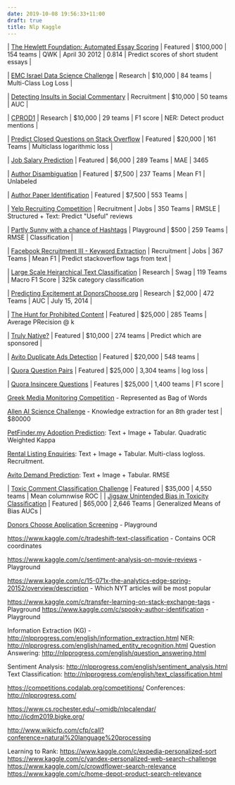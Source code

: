 ```yaml
---
date: 2019-10-08 19:56:33+11:00
draft: true
title: Nlp Kaggle
---
```


| [The Hewlett Foundation: Automated Essay Scoring](https://www.kaggle.com/c/asap-aes) | Featured | \$100,000  | 154 teams | QWK | April 30 2012 | 0.814 | Predict scores of short student essays |

| [EMC Israel Data Science Challenge](https://www.kaggle.com/c/emc-data-science) | Research | \$10,000 | 84 teams | Multi-Class Log Loss |

| [Detecting Insults in Social Commentary](https://www.kaggle.com/c/detecting-insults-in-social-commentary) | Recruitment | \$10,000 | 50 teams | AUC |


| [CPROD1](https://www.kaggle.com/c/cprod1/) | Research | \$10,000 | 29 teams | F1 score | NER: Detect product mentions |

| [Predict Closed Questions on Stack Overflow](https://www.kaggle.com/c/predict-closed-questions-on-stack-overflow) | Featured | \$20,000 | 161 Teams | Multiclass logarithmic loss |


| [Job Salary Prediction](https://www.kaggle.com/c/job-salary-prediction) | Featured | \$6,000 | 289 Teams | MAE | 3465

| [Author Disambiguation](https://www.kaggle.com/c/kdd-cup-2013-author-disambiguation) | Featured | \$7,500 | 237 Teams | Mean F1 | Unlabeled

| [Author Paper Identification](https://www.kaggle.com/c/kdd-cup-2013-author-paper-identification-challenge) | Featured | \$7,500 | 553 Teams |

| [Yelp Recruiting Competition](https://www.kaggle.com/c/yelp-recruiting/) | Recruitment | Jobs | 350 Teams | RMSLE | Structured + Text: Predict "Useful" reviews

| [Partly Sunny with a chance of Hashtags](https://www.kaggle.com/c/crowdflower-weather-twitter/) | Playground | \$500 | 259 Teams | RMSE | Classification |

| [Facebook Recruitment III - Keyword Extraction](https://www.kaggle.com/c/facebook-recruiting-iii-keyword-extraction/overview) | Recruitment | Jobs | 367 Teams | Mean F1 | Predict stackoverflow tags from text |

| [Large Scale Heirarchical Text Classification](https://www.kaggle.com/c/lshtc) | Research | Swag | 119 Teams | Macro F1 Score | 325k category classification

| [Predicting Excitement at DonorsChoose.org](https://www.kaggle.com/c/kdd-cup-2014-predicting-excitement-at-donors-choose/overview/description) | Research | \$2,000 | 472 Teams | AUC | July 15, 2014 |

| [The Hunt for Prohibited Content](https://www.kaggle.com/c/avito-prohibited-content/) | Featured | \$25,000 | 285 Teams | Average PRecision @ k

| [Truly Native?](https://www.kaggle.com/c/dato-native/overview) | Featured | \$10,000 | 274 teams | Predict which are sponsored |

| [Avito Duplicate Ads Detection](https://www.kaggle.com/c/avito-duplicate-ads-detection) | Featured | \$20,000 | 548 teams |

| [Quora Question Pairs](https://www.kaggle.com/c/quora-question-pairs) | Featured | \$25,000 | 3,304 teams | log loss |

| [Quora Insincere Questions](https://www.kaggle.com/c/quora-insincere-questions-classification) | Features | \$25,000 | 1,400 teams | F1 score |

[Greek Media Monitoring Competition](https://www.kaggle.com/c/wise-2014/overview) - Represented as Bag of Words

[Allen AI Science Challenge](https://www.kaggle.com/c/the-allen-ai-science-challenge) - Knowledge extraction for an 8th grader test | \$80000

[PetFinder.my Adoption Prediction](https://www.kaggle.com/c/petfinder-adoption-prediction): Text + Image + Tabular. Quadratic Weighted Kappa

[Rental Listing Enquiries](https://www.kaggle.com/c/two-sigma-connect-rental-listing-inquiries/): Text + Image + Tabular. Multi-class logloss. Recruitment.

[Avito Demand Prediction](https://www.kaggle.com/c/avito-demand-prediction): Text + Image + Tabular. RMSE

| [Toxic Comment Classification Challenge](https://www.kaggle.com/c/jigsaw-toxic-comment-classification-challenge) | Featured | \$35,000 | 4,550 teams | Mean columnwise ROC |
| [Jigsaw Unintended Bias in Toxicity Classification](https://www.kaggle.com/c/jigsaw-unintended-bias-in-toxicity-classification) | Featured | \$65,000 | 2,646 Teams | Generalized Means of Bias AUCs |

[Donors Choose Application Screening](https://www.kaggle.com/c/donorschoose-application-screening/) - Playground

https://www.kaggle.com/c/tradeshift-text-classification - Contains OCR coordinates

https://www.kaggle.com/c/sentiment-analysis-on-movie-reviews - Playground

https://www.kaggle.com/c/15-071x-the-analytics-edge-spring-20152/overview/description - Which NYT articles will be most popular

https://www.kaggle.com/c/transfer-learning-on-stack-exchange-tags - Playground
https://www.kaggle.com/c/spooky-author-identification - Playground


Information Extraction (KG) - http://nlpprogress.com/english/information_extraction.html
NER: http://nlpprogress.com/english/named_entity_recognition.html
Question Answering: http://nlpprogress.com/english/question_answering.html

Sentiment Analysis: http://nlpprogress.com/english/sentiment_analysis.html
Text Classification: http://nlpprogress.com/english/text_classification.html

https://competitions.codalab.org/competitions/
Conferences:
http://nlpprogress.com/

https://www.cs.rochester.edu/~omidb/nlpcalendar/
http://icdm2019.bigke.org/

http://www.wikicfp.com/cfp/call?conference=natural%20language%20processing

Learning to Rank:
https://www.kaggle.com/c/expedia-personalized-sort
https://www.kaggle.com/c/yandex-personalized-web-search-challenge
https://www.kaggle.com/c/crowdflower-search-relevance
https://www.kaggle.com/c/home-depot-product-search-relevance